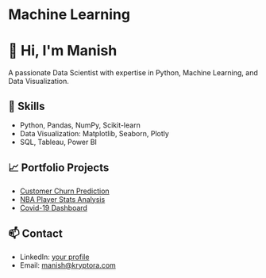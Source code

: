 # Machine Learning
# 👋 Hi, I'm Manish
A passionate Data Scientist with expertise in Python, Machine Learning, and Data Visualization.

## 🔧 Skills
- Python, Pandas, NumPy, Scikit-learn
- Data Visualization: Matplotlib, Seaborn, Plotly
- SQL, Tableau, Power BI

## 📈 Portfolio Projects
- [Customer Churn Prediction](https://github.com/yourname/churn-prediction)
- [NBA Player Stats Analysis](https://github.com/yourname/nba-data-analysis)
- [Covid-19 Dashboard](https://github.com/yourname/covid-dashboard)

## 📫 Contact
- LinkedIn: [your profile](https://www.linkedin.com/in/manish-kumar-b7b25755/)
- Email: manish@kryptora.com
